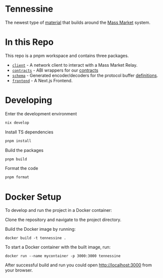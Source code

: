 <!--
SPDX-FileCopyrightText: 2024 Mass Labs

SPDX-License-Identifier: Unlicense
-->

# Tennessine

The newest type of [material](https://en.wikipedia.org/wiki/Tennessine) that builds around the [Mass Market](https://mass.market) system.

# In this Repo

This repo is a pnpm workspace and contains three packages.

- [`client`](packages/client) - A network client to interact with a Mass Market Relay.
- [`contracts`](packages/client) - ABI wrappers for our [contracts](https://github.com/masslbs/contracts)
- [`schema`](packages/schema) - Generated encoder/decoders for the protocol buffer [definitions](https://github.com/masslbs/network-schema).
- [`frontend`](packages/frontend) - A Next.js Frontend.

# Developing

Enter the development environment

```bash
nix develop
```

Install TS dependencies

```bash
pnpm install
```

Build the packages

```bash
pnpm build
```

Format the code

```bash
pnpm format
```

# Docker Setup

To develop and run the project in a Docker container:

Clone the repository and navigate to the project directory.

Build the Docker image by running:

`docker build -t tennessine .`

To start a Docker container with the built image, run:

`docker run --name mycontainer -p 3000:3000 tennessine`


After successful build and run you could open [http://localhost:3000]() from your browser.